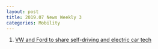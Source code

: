 ```yaml
---
layout: post
title: 2019.07 News Weekly 3
categories: Mobility
---
```


1. [VW and Ford to share self-driving and electric car tech](https://www.irishtimes.com/business/transport-and-tourism/vw-and-ford-to-share-self-driving-and-electric-car-tech-1.3954829)